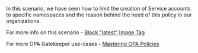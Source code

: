 In this scenario, we have seen how to limit the creation of Service accounts to specific namespaces and the reason behind the need of this policy in our organizations.

For more info on this scenario - [Block "latest" Image Tag](https://cloudsecops.com/rbac-1)

For more OPA Gatekeeper use-cases - [Mastering OPA Policies](https://cloudsecops.com/opa-gatekeeper)
